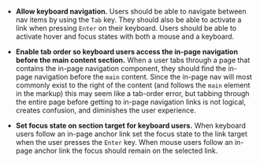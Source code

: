 - **Allow keyboard navigation.** Users should be able to navigate between nav items by using the `Tab` key. They should also be able to activate a link when pressing `Enter` on their keyboard. Users should be able to activate hover and focus states with both a mouse and a keyboard.

- **Enable tab order so  keyboard users access the in-page navigation before the main content section.** When a user tabs through a page that contains the in-page navigation component, they should find the in-page navigation before the `main` content. Since the in-page nav will most commonly exist to the right of the content (and follows the `main` element in the markup) this may seem like a tab-order error, but tabbing through the entire page before getting to in-page navigation links is not logical, creates confusion, and diminishes the user experience.

- **Set focus state on section target for keyboard users.** When keyboard users follow an in-page anchor link set the focus state to the link target when the user presses the `Enter` key. When mouse users follow an in-page anchor link the focus should remain on the selected link.